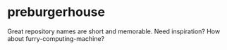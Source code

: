 # preburgerhouse
Great repository names are short and memorable. Need inspiration? How about furry-computing-machine? 
